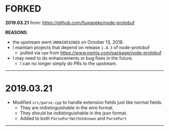 # FORKED
**2019.03.21** from: https://github.com/fuwaneko/node-protobuf

**REASONS**:
* the upstream went `UNMAINTAINED` on October 13, 2018.
* I maintain projects that depend on release `1.4.3` of node-protobuf
  * pulled via `npm` from https://www.npmjs.com/package/node-protobuf
* I may need to do enhancements or bug fixes in the future.
  * I can no longer simply do PRs to the upstream.

---

# 2019.03.21
* Modified `src/parse.cpp` to handle extension fields just like normal fields.
  * They are indistinguishable in the wire format.
  * They should be indistinguishable in the json format.
  * Added to both `ParsePartWithUnknown` and `ParsePart`

---
